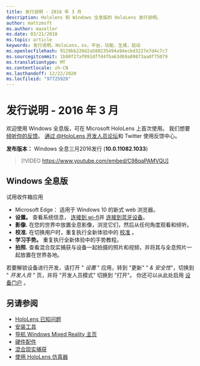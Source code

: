 ```yaml
---
title: 发行说明 - 2016 年 3 月
description: Hololens 和 Windows 全息版的 HoloLens 发行说明。
author: mattzmsft
ms.author: mazeller
ms.date: 03/21/2018
ms.topic: article
keywords: 发行说明，HoloLens，os，平台，功能，生成，启动
ms.openlocfilehash: 9129bb220d2a580235494a94ecbd3227e7d4c7c7
ms.sourcegitcommit: 1b90f27af091dffd4fba63d69a89873aa0f75079
ms.translationtype: MT
ms.contentlocale: zh-CN
ms.lasthandoff: 12/22/2020
ms.locfileid: "97725928"
---
```

# <a name="release-notes---march-2016"></a>发行说明 - 2016 年 3 月

欢迎使用 Windows 全息版，可在 Microsoft HoloLens 上首次使用。 我们想要 [倾听你的反馈](https://docs.microsoft.com/windows/mixed-reality/give-us-feedback)。 [通过 @HoloLens ](https://twitter.com/hololens)[开发人员论坛](https://forums.hololens.com)和 Twitter 使用反馈中心。

**发布版本：** Windows 全息三月2016发行 (**10.0.11082.1033**) 

>[!VIDEO https://www.youtube.com/embed/C98qaPAMVQU]

## <a name="whats-in-windows-holographic"></a>Windows 全息版

试用收件箱应用
* Microsoft Edge： 适用于 Windows 10 的新式 web 浏览器。
* **设置。** 查看系统信息， [连接到 wi-fi](https://docs.microsoft.com/windows/mixed-reality/connecting-to-wi-fi-on-hololens)并 [连接到蓝牙设备](https://docs.microsoft.com/windows/mixed-reality/discover/hardware-accessories)。
* **影像.** 在您的世界中放置全息影像，浏览它们，然后从任何角度观看和倾听。
* **校准.** 在切换用户时，重复执行全新体验中的 [校准](https://docs.microsoft.com/windows/mixed-reality/calibration) 。
* **学习手势。** 重复执行全新体验中的手势教程。
* **拍照.** 查看混合现实捕获与设备一起拍摄的照片和视频，并将其与全息照片一起放置在世界各地。

若要解锁设备进行开发，请打开 " *设置* " 应用，转到 "更新" " *& 安全性*"，切换到 " *开发人员* " 页，并将 "开发人员模式" 切换到 "打开"。 你还可以从此处启用 [设备门户](https://docs.microsoft.com/windows/mixed-reality/develop/platform-capabilities-and-apis/using-the-windows-device-portal) 。

## <a name="see-also"></a>另请参阅
* [HoloLens 已知问题](https://docs.microsoft.com/windows/mixed-reality/hololens-known-issues)
* [安装工具](https://docs.microsoft.com/windows/mixed-reality/develop/install-the-tools)
* [导航 Windows Mixed Reality 主页](https://docs.microsoft.com/windows/mixed-reality/discover/navigating-the-windows-mixed-reality-home)
* [硬件配件](https://docs.microsoft.com/windows/mixed-reality/discover/hardware-accessories)
* [混合现实捕获](https://docs.microsoft.com/windows/mixed-reality/mixed-reality-capture)
* [使用 HoloLens 仿真器](https://docs.microsoft.com/windows/mixed-reality/develop/platform-capabilities-and-apis/using-the-hololens-emulator)
